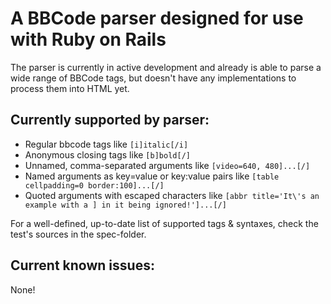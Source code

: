 A BBCode parser designed for use with Ruby on Rails
===================================================

The parser is currently in active development and already is able to parse a
wide range of BBCode tags, but doesn't have any implementations to process them
into HTML yet.

Currently supported by parser:
------------------------------
* Regular bbcode tags like `[i]italic[/i]`
* Anonymous closing tags like `[b]bold[/]`
* Unnamed, comma-separated arguments like `[video=640, 480]...[/]`
* Named arguments as key=value or key:value pairs like
  `[table cellpadding=0 border:100]...[/]`
* Quoted arguments with escaped characters like
  `[abbr title='It\'s an example with a ] in it being ignored!']...[/]`

For a well-defined, up-to-date list of supported tags & syntaxes, check the
test's sources in the spec-folder.

Current known issues:
---------------------
None!